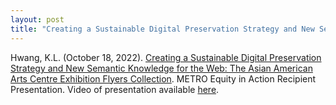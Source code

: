 ```yaml
---
layout: post
title: "Creating a Sustainable Digital Preservation Strategy and New Semantic Knowledge for the Web: The Asian American Arts Centre Exhibition Flyers Collection"
---
```

Hwang, K.L. (October 18, 2022). [Creating a Sustainable Digital Preservation Strategy and New Semantic Knowledge for the Web: The Asian American Arts Centre Exhibition Flyers Collection](https://docs.google.com/presentation/d/1M2xkTkO6RcS4HoRZGnVZSmeiyTPfIFgM0ul31MQNgws/edit?usp=sharing). METRO Equity in Action Recipient Presentation. Video of presentation available [here](https://youtu.be/ci6cDnicEXk).
